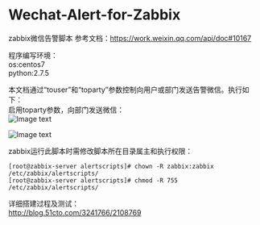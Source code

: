 # Wechat-Alert-for-Zabbix
zabbix微信告警脚本
参考文档：https://work.weixin.qq.com/api/doc#10167

程序编写环境：
<br>
os:centos7
<br>
python:2.7.5

本文档通过“touser”和“toparty”参数控制向用户或部门发送告警微信。执行如下：
<br>
启用toparty参数，向部门发送微信：
<br>
![Image text](https://github.com/loong576/Wechat-Alert-for-Zabbix/blob/master/img/wechat01.jpg)

![Image text](https://github.com/loong576/Wechat-Alert-for-Zabbix/blob/master/img/wechat02.jpg)

zabbix运行此脚本时需修改脚本所在目录属主和执行权限：
```Shell
[root@zabbix-server alertscripts]# chown -R zabbix:zabbix /etc/zabbix/alertscripts/
[root@zabbix-server alertscripts]# chmod -R 755 /etc/zabbix/alertscripts/
```

详细搭建过程及测试：
<br>
http://blog.51cto.com/3241766/2108769
